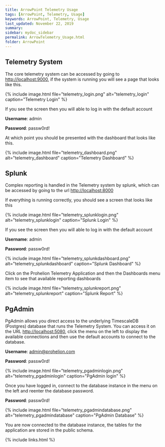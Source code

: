```yaml
---
title: ArrowPoint Telemetry Usage
tags: [ArrowPoint, Telemetry, Usage]
keywords: ArrowPoint, Telemetry, Usage
last_updated: November 22, 2019
summary:
sidebar: mydoc_sidebar
permalink: ArrowTelemetry_Usage.html
folder: ArrowPoint
---
```


## Telemetry System 
The core telemetry system can be accessed by going to [http://localhost:9000](http://localhost:9000), if the system is running you will see a page that looks like this.

{% include image.html file="telemetry_login.png" alt="telemetry_login" caption="Telemetry Login" %}

If you see the screen then you will able to log in with the default account

**Username**: admin

**Password**: passw0rd!



At which point you should be presented with the dashboard that looks like this.

{% include image.html file="telemetry_dashboard.png" alt="telemetry_dashboard" caption="Telemetry Dashboard" %}

## Splunk 
Complex reporting is handled in the Telemetry system by splunk, which can be accessed by going to the url [http://localhost:8000](http://localhost:8000)

If everything is running correctly, you should see a screen that looks like this

{% include image.html file="telemetry_splunklogin.png" alt="telemetry_splunklogin" caption="Splunk Login" %}

If you see the screen then you will able to log in with the default account

**Username**: admin

**Password**: passw0rd!

{% include image.html file="telemetry_splunkdashboard.png" alt="telemetry_splunkdashboard" caption="Splunk Dashboard" %}

Click on the Prohelion Telemetry Application and then the Dashboards menu item to see that available reporting dashboards

{% include image.html file="telemetry_splunkreport.png" alt="telemetry_splunkreport" caption="Splunk Report" %}


## PgAdmin 
PgAdmin allows you direct access to the underlying TimescaleDB (Postgres) database that runs the Telemetry System. You can access it on the URL [http://localhost:5080](http://localhost:5080), click the menu on the left to display the available connections and then use the default accounts to connect to the database.

**Username**: admin@prohelion.com

**Password**: passw0rd!

{% include image.html file="telemetry_pgadminlogin.png" alt="telemetry_pgadminlogin" caption="PgAdmin login" %}

Once you have logged in, connect to the database instance in the menu on the left and reenter the database password.

**Password**: passw0rd!

{% include image.html file="telemetry_pgadmindatabase.png" alt="telemetry_pgadmindatabase" caption="PgAdmin Database" %}

You are now connected to the database instance, the tables for the application are stored in the public schema.



{% include links.html %}
